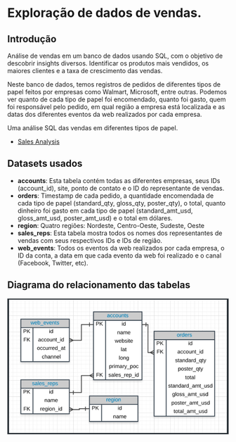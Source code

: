 # Exploração de dados de vendas.

## Introdução
Análise de vendas em um banco de dados usando SQL, com o objetivo de descobrir insights diversos. Identificar os produtos mais vendidos, os maiores clientes e a taxa de crescimento das vendas.

Neste banco de dados, temos registros de pedidos de diferentes tipos de papel feitos por empresas como Walmart, Microsoft, entre outras. Podemos ver quanto de cada tipo de papel foi encomendado, quanto foi gasto, quem foi responsável pelo pedido, em qual região a empresa está localizada e as datas dos diferentes eventos da web realizados por cada empresa.

Uma análise SQL das vendas em diferentes tipos de papel.
* [Sales Analysis](https://github.com/tertiusthird/Analise-de-dados-de-vendas/blob/main/Analise%20de%20vendas.md)

## Datasets usados
- <strong>accounts</strong>:  Esta tabela contém todas as diferentes empresas, seus IDs (account_id), site, ponto de contato e o ID do representante de vendas.
- <strong>orders</strong>: Timestamp de cada pedido, a quantidade encomendada de cada tipo de papel (standard_qty, gloss_qty, poster_qty), o total, quanto dinheiro foi gasto em cada tipo de papel (standard_amt_usd, gloss_amt_usd, poster_amt_usd) e o total em dólares.
- <strong>region</strong>:  Quatro regiões: Nordeste, Centro-Oeste, Sudeste, Oeste
- <strong>sales_reps</strong>:  Esta tabela mostra todos os nomes dos representantes de vendas com seus respectivos IDs e IDs de região.
- <strong>web_events</strong>: Todos os eventos da web realizados por cada empresa, o ID da conta, a data em que cada evento da web foi realizado e o canal (Facebook, Twitter, etc).

## Diagrama do relacionamento das tabelas
![alt text](https://github.com/tertiusthird/Analise-de-dados-de-vendas/blob/main/ERD.png)

